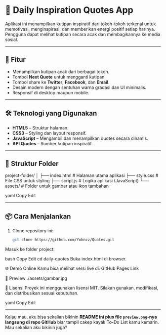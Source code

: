 # 📜 Daily Inspiration Quotes App

Aplikasi ini menampilkan kutipan inspiratif dari tokoh-tokoh terkenal untuk memotivasi, menginspirasi, dan memberikan energi positif setiap harinya.  
Pengguna dapat melihat kutipan secara acak dan membagikannya ke media sosial.

---

## 🚀 Fitur
- Menampilkan kutipan acak dari berbagai tokoh.
- Tombol **Next Quote** untuk mengganti kutipan.
- Tombol share ke **Twitter**, **Facebook**, dan **Email**.
- Desain modern dengan sentuhan warna gradasi dan UI minimalis.
- Responsif di desktop maupun mobile.

---

## 🛠️ Teknologi yang Digunakan
- **HTML5** – Struktur halaman.
- **CSS3** – Styling dan layout responsif.
- **JavaScript** – Mengambil dan menampilkan quotes secara dinamis.
- **API Quotes** – Sumber kutipan inspiratif.

---

## 📂 Struktur Folder
project-folder/
│
├── index.html # Halaman utama aplikasi
├── style.css # File CSS untuk styling
├── script.js # Logika aplikasi (JavaScript)
└── assets/ # Folder untuk gambar atau ikon tambahan

yaml
Copy
Edit

---

## 📦 Cara Menjalankan
1. Clone repository ini:
   ```bash
   git clone https://github.com/Yohnzz/Quotes.git
Masuk ke folder project:

bash
Copy
Edit
cd daily-quotes
Buka index.html di browser.

🌐 Demo Online
Kamu bisa melihat versi live di:
GitHub Pages Link

📸 Preview
./assets/gambar.jpg

📄 Lisensi
Proyek ini menggunakan lisensi MIT.
Silakan gunakan, modifikasi, dan distribusikan sesuai kebutuhan.

yaml
Copy
Edit

---

Kalau mau, aku bisa sekalian bikinin **README ini plus file `preview.png`-nya langsung di repo GitHub** biar tampil cakep kayak To-Do List kamu kemarin.  
Mau sekalian aku bikinin juga?
